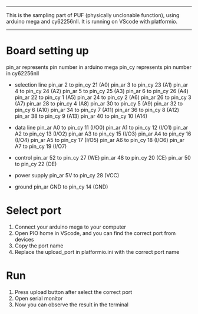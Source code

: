 ***********************************************
This is the sampling part of PUF (physically unclonable function), using arduino mega and cy62256nll.
It is running on VScode with platformio.
***********************************************

# Board setting up
pin_ar represents pin number in arduino mega
pin_cy represents pin number in cy62256nll

- selection line
pin_ar 2 to pin_cy 21 (A0) 
pin_ar 3 to pin_cy 23 (A1)
pin_ar 4 to pin_cy 24 (A2)
pin_ar 5 to pin_cy 25 (A3)
pin_ar 6 to pin_cy 26 (A4)
pin_ar 22 to pin_cy 1 (A5)
pin_ar 24 to pin_cy 2 (A6)
pin_ar 26 to pin_cy 3 (A7)
pin_ar 28 to pin_cy 4 (A8)
pin_ar 30 to pin_cy 5 (A9)
pin_ar 32 to pin_cy 6 (A10)
pin_ar 34 to pin_cy 7 (A11)
pin_ar 36 to pin_cy 8 (A12)
pin_ar 38 to pin_cy 9 (A13)
pin_ar 40 to pin_cy 10 (A14)

- data line
pin_ar A0 to pin_cy 11 (I/O0)
pin_ar A1 to pin_cy 12 (I/O1)
pin_ar A2 to pin_cy 13 (I/O2)
pin_ar A3 to pin_cy 15 (I/O3)
pin_ar A4 to pin_cy 16 (I/O4)
pin_ar A5 to pin_cy 17 (I/O5)
pin_ar A6 to pin_cy 18 (I/O6)
pin_ar A7 to pin_cy 19 (I/O7)

- control
pin_ar 52 to pin_cy 27 (WE)
pin_ar 48 to pin_cy 20 (CE)
pin_ar 50 to pin_cy 22 (OE)

- power supply
pin_ar 5V to pin_cy 28 (VCC)

- ground
pin_ar GND to pin_cy 14 (GND)

# Select port
1. Connect your arduino mega to your computer
2. Open PIO home in VScode, and you can find the correct port from devices
3. Copy the port name
4. Replace the upload_port in platformio.ini with the correct port name

# Run
1. Press upload button after select the correct port
2. Open serial monitor
3. Now you can observe the result in the terminal